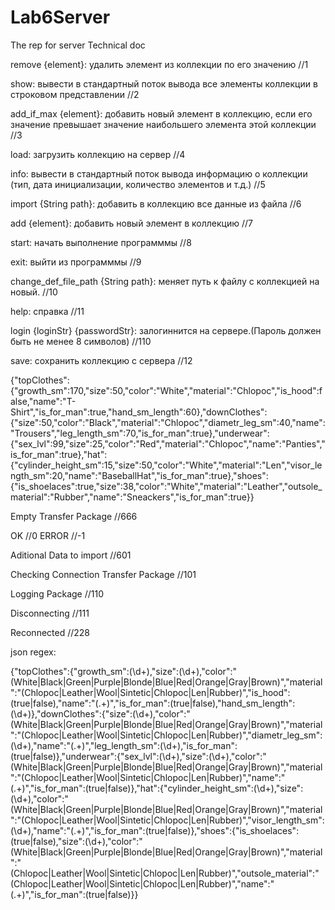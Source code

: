 # Lab6Server
The rep for server
Technical doc


remove {element}: удалить элемент из коллекции по его значению   //1

show: вывести в стандартный поток вывода все элементы коллекции в строковом представлении	//2

add_if_max {element}: добавить новый элемент в коллекцию, если его значение превышает значение наибольшего элемента этой коллекции	//3

load: загрузить коллекцию на сервер	//4

info: вывести в стандартный поток вывода информацию о коллекции (тип, дата инициализации, количество элементов и т.д.)	//5

import {String path}: добавить в коллекцию все данные из файла	//6

add {element}: добавить новый элемент в коллекцию	//7

start: начать выполнение программмы		//8

exit: выйти из программмы	//9

change_def_file_path {String path}: меняет путь к файлу с коллекцией на новый.	//10

help: справка	//11

login {loginStr} {passwordStr}: залогиннится на сервере.(Пароль должен быть не менее 8 символов) //110

save: сохранить коллекцию с сервера //12


{"topClothes":{"growth_sm":170,"size":50,"color":"White","material":"Chlopoc","is_hood":false,"name":"T-Shirt","is_for_man":true,"hand_sm_length":60},"downClothes":{"size":50,"color":"Black","material":"Chlopoc","diametr_leg_sm":40,"name":"Trousers","leg_length_sm":70,"is_for_man":true},"underwear":{"sex_lvl":99,"size":25,"color":"Red","material":"Chlopoc","name":"Panties","is_for_man":true},"hat":{"cylinder_height_sm":15,"size":50,"color":"White","material":"Len","visor_length_sm":20,"name":"BaseballHat","is_for_man":true},"shoes":{"is_shoelaces":true,"size":38,"color":"White","material":"Leather","outsole_material":"Rubber","name":"Sneackers","is_for_man":true}}

Empty Transfer Package //666

OK //0
ERROR //-1

Aditional Data to import //601

Checking Connection Transfer Package //101

Logging Package //110

Disconnecting //111

Reconnected //228

json regex:

{"topClothes":{"growth_sm":(\d+),"size":(\d+),"color":"(White|Black|Green|Purple|Blonde|Blue|Red|Orange|Gray|Brown)","material":"(Chlopoc|Leather|Wool|Sintetic|Chlopoc|Len|Rubber)","is_hood":(true|false),"name":"(.+)","is_for_man":(true|false),"hand_sm_length":(\d+)},"downClothes":{"size":(\d+),"color":"(White|Black|Green|Purple|Blonde|Blue|Red|Orange|Gray|Brown)","material":"(Chlopoc|Leather|Wool|Sintetic|Chlopoc|Len|Rubber)","diametr_leg_sm":(\d+),"name":"(.+)","leg_length_sm":(\d+),"is_for_man":(true|false)},"underwear":{"sex_lvl":(\d+),"size":(\d+),"color":"(White|Black|Green|Purple|Blonde|Blue|Red|Orange|Gray|Brown)","material":"(Chlopoc|Leather|Wool|Sintetic|Chlopoc|Len|Rubber)","name":"(.+)","is_for_man":(true|false)},"hat":{"cylinder_height_sm":(\d+),"size":(\d+),"color":"(White|Black|Green|Purple|Blonde|Blue|Red|Orange|Gray|Brown)","material":"(Chlopoc|Leather|Wool|Sintetic|Chlopoc|Len|Rubber)","visor_length_sm":(\d+),"name":"(.+)","is_for_man":(true|false)},"shoes":{"is_shoelaces":(true|false),"size":(\d+),"color":"(White|Black|Green|Purple|Blonde|Blue|Red|Orange|Gray|Brown)","material":"(Chlopoc|Leather|Wool|Sintetic|Chlopoc|Len|Rubber)","outsole_material":"(Chlopoc|Leather|Wool|Sintetic|Chlopoc|Len|Rubber)","name":"(.+)","is_for_man":(true|false)}}
